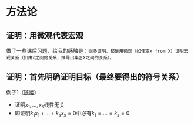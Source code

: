 # 方法论
## 证明：用微观代表宏观
做了一些课后习题，给我的感触是：`很多证明，都是用微观（如任取x from X）证明宏观关系（如由x之间的关系，推导出集合X之间的关系）。`

## 证明：首先明确证明目标（最终要得出的符号关系）
例子1（[链接](./notes/0102特征值与特征向量.md#使用数学归纳法证明)）：
- 证明$x_1,...,x_s$线性无关
- 即证明$k_1 x_1 + ... + k_s x_s = 0$中必有$k_1=...=k_s=0$

